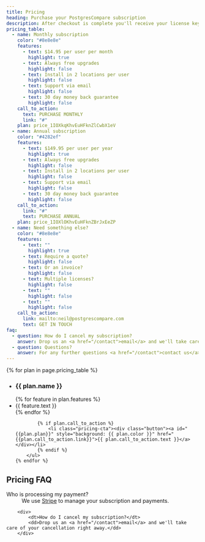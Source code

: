 ```yaml
---
title: Pricing
heading: Purchase your PostgresCompare subscription
description: After checkout is complete you'll receive your license key via email.
pricing_table:
  - name: Monthly subscription
    color: "#8e8e8e"
    features:
      - text: $14.95 per user per month
        highlight: true
      - text: Always free upgrades
        highlight: false
      - text: Install in 2 locations per user
        highlight: false
      - text: Support via email
        highlight: false
      - text: 30 day money back guarantee
        highlight: false
    call_to_action:
      text: PURCHASE MONTHLY
      link: "#"
    plan: price_1IOXkqKhvEuHFknZlCwbX1eV
  - name: Annual subscription
    color: "#4282ef"
    features:
      - text: $149.95 per user per year
        highlight: true
      - text: Always free upgrades
        highlight: false
      - text: Install in 2 locations per user
        highlight: false
      - text: Support via email
        highlight: false
      - text: 30 day money back guarantee
        highlight: false
    call_to_action:
      link: "#"
      text: PURCHASE ANNUAL
    plan: price_1IOXlOKhvEuHFknZBrJxEeZP
  - name: Need something else?
    color: "#8e8e8e"
    features:
      - text: ""
        highlight: true
      - text: Require a quote?
        highlight: false
      - text: Or an invoice?
        highlight: false
      - text: Multiple licenses?
        highlight: false
      - text: ""
        highlight: false
      - text: ""
        highlight: false
    call_to_action:
      link: mailto:neil@postgrescompare.com
      text: GET IN TOUCH
faq:
  - question: How do I cancel my subscription?
    answer: Drop us an <a href="/contact">email</a> and we'll take care of your cancellation right away.
  - question: Questions?
    answer: For any further questions <a href="/contact">contact us</a>.
---
```


<script src="https://js.stripe.com/v3"></script>

<div class="plans">
	{% for plan in page.pricing_table %}
		<ul class="plan">
			<li style="background: {{ plan.color }}">
				<h3>{{ plan.name }}</h3>
			</li>
			{% for feature in plan.features %}
				<li {% if feature.highlight %} class="highlighted"{% endif %}>{{ feature.text }}</li>
			{% endfor %}

    		{% if plan.call_to_action %}
    			<li class="pricing-cta"><div class="button"><a id="{{plan.plan}}" style="background: {{ plan.color }}" href="{{plan.call_to_action.link}}">{{ plan.call_to_action.text }}</a></div></li>
    		{% endif %}
    	</ul>
    {% endfor %}

</div>

<h2>Pricing FAQ</h2>
<dl class="faq">
		<div>
			<dt>Who is processing my payment?</dt>
			<dd>We use <a href="https://www.stripe.com">Stripe</a> to manage your subscription and payments.</dd>
		</div>

    	<div>
    		<dt>How do I cancel my subscription?</dt>
    		<dd>Drop us an <a href="/contact">email</a> and we'll take care of your cancellation right away.</dd>
    	</div>

</dl>

<script>
  var stripe = Stripe('pk_live_WBgGhfOBShwMGAXipP1KHl7u');

  var monthlyPlanButton = document.getElementById('price_1IOXkqKhvEuHFknZlCwbX1eV');
  monthlyPlanButton.addEventListener('click', function () {
    // When the customer clicks on the button, redirect
    // them to Checkout.
    stripe.redirectToCheckout({
      items: [{plan: 'price_1IOXkqKhvEuHFknZlCwbX1eV', quantity: 1}],
      successUrl: 'https://www.postgrescompare.com/success',
      cancelUrl: 'https://www.postgrescompare.com/',
      billingAddressCollection: 'required'
    });
    return false;
  });

  var annualPlanButton = document.getElementById('price_1IOXlOKhvEuHFknZBrJxEeZP');
  annualPlanButton.addEventListener('click', function () {
    // When the customer clicks on the button, redirect
    // them to Checkout.
    stripe.redirectToCheckout({
      items: [{plan: 'price_1IOXlOKhvEuHFknZBrJxEeZP', quantity: 1}],
      successUrl: 'https://www.postgrescompare.com/success',
      cancelUrl: 'https://www.postgrescompare.com/',
	    
    });
    return false;
  });
</script>
